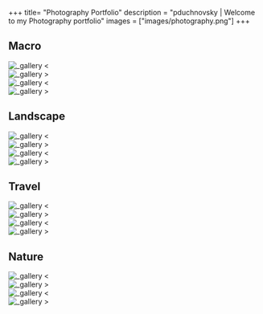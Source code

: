 +++
title= "Photography Portfolio"
description = "pduchnovsky | Welcome to my Photography portfolio"
images = ["images/photography.png"]
+++

## Macro
![_gallery <](photos/DSC01515.jpg)  
![_gallery >](photos/DSC04396.jpg)  
![_gallery <](photos/DSC01066.jpg)  
![_gallery >](photos/DSCF1638.jpg)

## Landscape
![_gallery <](photos/DSC00221.jpg)  
![_gallery >](photos/DSC05738.jpg)  
![_gallery <](photos/DSC99990.jpg)  
![_gallery >](photos/DSC02913.jpg)

## Travel
![_gallery <](photos/DSC05372.jpg)  
![_gallery >](photos/DSC03048.jpg)  
![_gallery <](photos/DSC01361.jpg)  
![_gallery >](photos/DSC03750.jpg)

## Nature
![_gallery <](photos/DSC06055.jpg)  
![_gallery >](photos/DSC04214.jpg)  
![_gallery <](photos/DSC03949.jpg)  
![_gallery >](photos/DSC00220.jpg)
